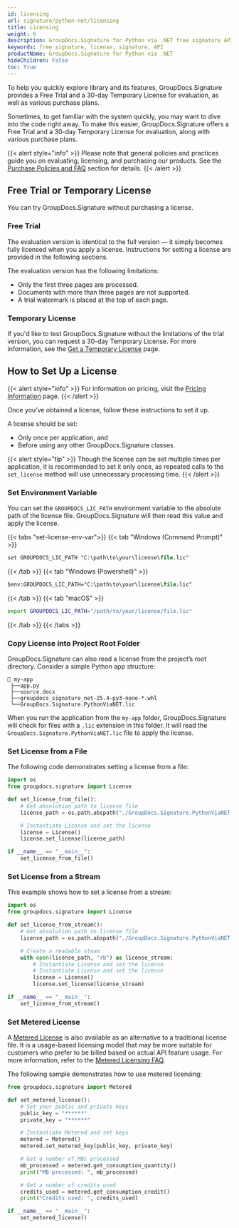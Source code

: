```yaml
---
id: licensing
url: signature/python-net/licensing
title: Licensing 
weight: 6
description: GroupDocs.Signature for Python via .NET free signature API version is available to evaluate the API which will be similar to licensed version but with few limitations.
keywords: free signature, license, signature, API
productName: GroupDocs.Signature for Python via .NET
hideChildren: False
toc: True
---
```


To help you quickly explore library and its features, GroupDocs.Signature provides a Free Trial and a 30-day Temporary License for evaluation, as well as various purchase plans.

Sometimes, to get familiar with the system quickly, you may want to dive into the code right away. To make this easier, GroupDocs.Signature offers a Free Trial and a 30-day Temporary License for evaluation, along with various purchase plans.

{{< alert style="info" >}}
Please note that general policies and practices guide you on evaluating, licensing, and purchasing our products. See the [Purchase Policies and FAQ](https://purchase.groupdocs.com/policies/) section for details.
{{< /alert >}}

## Free Trial or Temporary License

You can try GroupDocs.Signature without purchasing a license.

### Free Trial

The evaluation version is identical to the full version — it simply becomes fully licensed when you apply a license. Instructions for setting a license are provided in the following sections.

The evaluation version has the following limitations:
* Only the first three pages are processed.
* Documents with more than three pages are not supported.
* A trial watermark is placed at the top of each page.

### Temporary License

If you'd like to test GroupDocs.Signature without the limitations of the trial version, you can request a 30-day Temporary License. For more information, see the [Get a Temporary License](https://purchase.groupdocs.com/temporary-license) page.

## How to Set Up a License

{{< alert style="info" >}}
For information on pricing, visit the [Pricing Information](https://purchase.groupdocs.com/pricing/) page.
{{< /alert >}}

Once you’ve obtained a license, follow these instructions to set it up. 

A license should be set:
- Only once per application, and
- Before using any other GroupDocs.Signature classes.

{{< alert style="tip" >}}
Though the license can be set multiple times per application, it is recommended to set it only once, as repeated calls to the `set_license` method will use unnecessary processing time.
{{< /alert >}}

### Set Environment Variable

You can set the `GROUPDOCS_LIC_PATH` environment variable to the absolute path of the license file. GroupDocs.Signature will then read this value and apply the license.

{{< tabs "set-license-env-var">}}
{{< tab "Windows (Command Prompt)" >}}
```ps
set GROUPDOCS_LIC_PATH "C:\path\to\your\license\file.lic"
```
{{< /tab >}}
{{< tab "Windows (Powershell)" >}}
```ps
$env:GROUPDOCS_LIC_PATH="C:\path\to\your\license\file.lic"
```
{{< /tab >}}
{{< tab "macOS" >}}
```bash
export GROUPDOCS_LIC_PATH="/path/to/your/license/file.lic"
```
{{< /tab >}}
{{< /tabs >}}

### Copy License into Project Root Folder

GroupDocs.Signature can also read a license from the project’s root directory. Consider a simple Python app structure:

```Directory
📂 my-app
 ├──app.py
 ├──source.docx
 ├──groupdocs_signature_net-25.4-py3-none-*.whl
 └──GroupDocs.Signature.PythonViaNET.lic
```

When you run the application from the `my-app` folder, GroupDocs.Signature will check for files with a `.lic` extension in this folder. It will read the `GroupDocs.Signature.PythonViaNET.lic` file to apply the license.

### Set License from a File

The following code demonstrates setting a license from a file:

```python
import os
from groupdocs.signature import License

def set_license_from_file():
    # Get absolution path to license file
    license_path = os.path.abspath("./GroupDocs.Signature.PythonViaNET.lic")

    # Instantiate License and set the license
    license = License()
    license.set_license(license_path)

if __name__ == "__main__":
    set_license_from_file()
```

### Set License from a Stream

This example shows how to set a license from a stream:

```python
import os
from groupdocs.signature import License

def set_license_from_stream():
    # Get absolution path to license file
    license_path = os.path.abspath("./GroupDocs.Signature.PythonViaNET.lic")

    # Create a readable steam
    with open(license_path, "rb") as license_stream:
        # Instantiate License and set the license
        # Instantiate License and set the license
        license = License()
        license.set_license(license_stream)

if __name__ == "__main__":
    set_license_from_stream()
```

### Set Metered License

A [Metered License](https://reference.groupdocs.com/signature/python-net/groupdocs.signature/metered) is also available as an alternative to a traditional license file. It is a usage-based licensing model that may be more suitable for customers who prefer to be billed based on actual API feature usage. For more information, refer to the [Metered Licensing FAQ](https://purchase.groupdocs.com/faqs/licensing/metered).

The following sample demonstrates how to use metered licensing:

```python
from groupdocs.signature import Metered

def set_metered_license():
    # Set your public and private keys
    public_key = "******" 
    private_key = "******" 

    # Instantiate Metered and set keys
    metered = Metered()
    metered.set_metered_key(public_key, private_key)

    # Get a number of MBs processed 
    mb_processed = metered.get_consumption_quantity()
    print("MB processed: ", mb_processed)

    # Get a number of credits used
    credits_used = metered.get_consumption_credit()
    print("Credits used: ", credits_used)

if __name__ == "__main__":
    set_metered_license()
```
